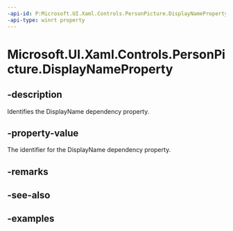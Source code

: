 ```yaml
---
-api-id: P:Microsoft.UI.Xaml.Controls.PersonPicture.DisplayNameProperty
-api-type: winrt property
---
```

<!-- Property syntax.
public DependencyProperty DisplayNameProperty { get; }
-->

# Microsoft.UI.Xaml.Controls.PersonPicture.DisplayNameProperty


## -description

Identifies the DisplayName dependency property.


## -property-value

The identifier for the DisplayName dependency property.


## -remarks


## -see-also


## -examples


